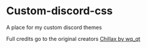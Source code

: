 # Custom-discord-css

A place for my custom discord themes

Full credits go to the original creators
[Chillax by wq_qt](https://betterdiscord.app/theme/Chillax)
